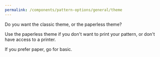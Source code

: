 ```yaml
---
permalink: /components/pattern-options/general/theme
---
```


Do you want the classic theme, or the paperless theme?

Use the paperless theme if you don't want to print your pattern, or don't have access to a printer.

If you prefer paper, go for basic.

